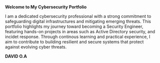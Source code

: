 **Welcome to My Cybersecurity Portfolio**


I am a dedicated cybersecurity professional with a strong commitment to safeguarding digital infrastructures and mitigating emerging threats. This portfolio highlights my journey toward becoming a Security Engineer, featuring hands-on projects in areas such as Active Directory security, and incidet response. Through continous learning and practical experience, I aim to contribute to building resilient and secure systems that protect against evolving cyber threats.

**DAVID O.A**
